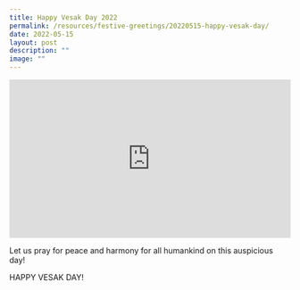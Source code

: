 ```yaml
---
title: Happy Vesak Day 2022
permalink: /resources/festive-greetings/20220515-happy-vesak-day/
date: 2022-05-15
layout: post
description: ""
image: ""
---
```

<iframe allow="autoplay; clipboard-write; encrypted-media; picture-in-picture; web-share" allowfullscreen="true" frameborder="0" scrolling="no" style="aspect-ratio: 16 / 9; border: none; overflow: hidden; width: 100%; height: auto" src="https://www.facebook.com/plugins/video.php?height=314&amp;href=https%3A%2F%2Fwww.facebook.com%2Falpshealthcaresupplychain%2Fvideos%2F378377347667239%2F&amp;show_text=false&amp;width=560&amp;t=0">
</iframe>

Let us pray for peace and harmony for all humankind on this auspicious day!

HAPPY VESAK DAY!